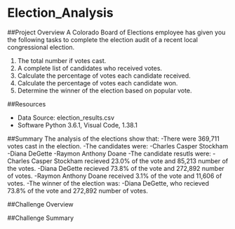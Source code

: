 # Election_Analysis

##Project Overview
A Colorado Board of Elections employee has given you the following tasks to complete the election audit of a recent local congressional election.

1. The total number if votes cast.
2. A complete list of candidates who received votes.
3. Calculate the percentage of votes each candidate received.
4. Calculate the percentage of votes each candidate won.
5. Determine the winner of the election based on popular vote.

##Resources
- Data Source: election_results.csv
- Software Python 3.6.1, Visual Code, 1.38.1

##Summary
The analysis of the elections show that:
-There were 369,711 votes cast in the election.
-The candidates were:
  -Charles Casper Stockham
  -Diana DeGette
  -Raymon Anthony Doane
 -The candidate resutls were:
  -Charles Casper Stockham recieved 23.0% of the vote and 85,213 number of the votes.
  -Diana DeGette recieved 73.8% of the vote and 272,892 number of votes.
  -Raymon Anthony Doane received 3.1% of the vote  and 11,606 of votes.
 -The winner of the election was:
 -Diana DeGette, who recieved 73.8% of the vote and 272,892 number of votes.
 
 ##Challenge Overview
 
 ##Challenge Summary
 
